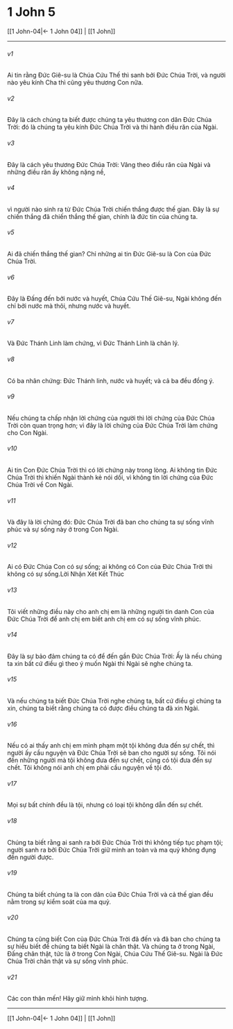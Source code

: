 # 1 John 5

[[1 John-04|← 1 John 04]] | [[1 John]]
***



###### v1 
Ai tin rằng Đức Giê-su là Chúa Cứu Thế thì sanh bởi Đức Chúa Trời, và người nào yêu kính Cha thì cũng yêu thương Con nữa. 

###### v2 
Đây là cách chúng ta biết được chúng ta yêu thương con dân Đức Chúa Trời: đó là chúng ta yêu kính Đức Chúa Trời và thi hành điều răn của Ngài. 

###### v3 
Đây là cách yêu thương Đức Chúa Trời: Vâng theo điều răn của Ngài và những điều răn ấy không nặng nề, 

###### v4 
vì người nào sinh ra từ Đức Chúa Trời chiến thắng được thế gian. Đây là sự chiến thắng đã chiến thắng thế gian, chính là đức tin của chúng ta. 

###### v5 
Ai đã chiến thắng thế gian? Chỉ những ai tin Đức Giê-su là Con của Đức Chúa Trời. 

###### v6 
Đây là Đấng đến bởi nước và huyết, Chúa Cứu Thế Giê-su, Ngài không đến chỉ bởi nước mà thôi, nhưng nước và huyết. 

###### v7 
Và Đức Thánh Linh làm chứng, vì Đức Thánh Linh là chân lý. 

###### v8 
Có ba nhân chứng: Đức Thánh linh, nước và huyết; và cả ba đều đồng ý. 

###### v9 
Nếu chúng ta chấp nhận lời chứng của người thì lời chứng của Đức Chúa Trời còn quan trọng hơn; vì đây là lời chứng của Đức Chúa Trời làm chứng cho Con Ngài. 

###### v10 
Ai tin Con Đức Chúa Trời thì có lời chứng này trong lòng. Ai không tin Đức Chúa Trời thì khiến Ngài thành kẻ nói dối, vì không tin lời chứng của Đức Chúa Trời về Con Ngài. 

###### v11 
Và đây là lời chứng đó: Đức Chúa Trời đã ban cho chúng ta sự sống vĩnh phúc và sự sống này ở trong Con Ngài. 

###### v12 
Ai có Đức Chúa Con có sự sống; ai không có Con của Đức Chúa Trời thì không có sự sống.Lời Nhận Xét Kết Thúc 

###### v13 
Tôi viết những điều này cho anh chị em là những người tin danh Con của Đức Chúa Trời để anh chị em biết anh chị em có sự sống vĩnh phúc. 

###### v14 
Đây là sự bảo đảm chúng ta có để đến gần Đức Chúa Trời: Ấy là nếu chúng ta xin bất cứ điều gì theo ý muốn Ngài thì Ngài sẽ nghe chúng ta. 

###### v15 
Và nếu chúng ta biết Đức Chúa Trời nghe chúng ta, bất cứ điều gì chúng ta xin, chúng ta biết rằng chúng ta có được điều chúng ta đã xin Ngài. 

###### v16 
Nếu có ai thấy anh chị em mình phạm một tội không đưa đến sự chết, thì người ấy cầu nguyện và Đức Chúa Trời sẽ ban cho người sự sống. Tôi nói đến những người mà tội không đưa đến sự chết, cũng có tội đưa đến sự chết. Tôi không nói anh chị em phải cầu nguyện về tội đó. 

###### v17 
Mọi sự bất chính đều là tội, nhưng có loại tội không dẫn đến sự chết. 

###### v18 
Chúng ta biết rằng ai sanh ra bởi Đức Chúa Trời thì không tiếp tục phạm tội; người sanh ra bởi Đức Chúa Trời giữ mình an toàn và ma quỷ không đụng đến người được. 

###### v19 
Chúng ta biết chúng ta là con dân của Đức Chúa Trời và cả thế gian đều nằm trong sự kiểm soát của ma quỷ. 

###### v20 
Chúng ta cũng biết Con của Đức Chúa Trời đã đến và đã ban cho chúng ta sự hiểu biết để chúng ta biết Ngài là chân thật. Và chúng ta ở trong Ngài, Đấng chân thật, tức là ở trong Con Ngài, Chúa Cứu Thế Giê-su. Ngài là Đức Chúa Trời chân thật và sự sống vĩnh phúc. 

###### v21 
Các con thân mến! Hãy giữ mình khỏi hình tượng.

***
[[1 John-04|← 1 John 04]] | [[1 John]]
